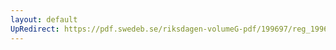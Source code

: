```yaml
---
layout: default
UpRedirect: https://pdf.swedeb.se/riksdagen-volumeG-pdf/199697/reg_199697/reg_199697_0321.pdf
---
```

